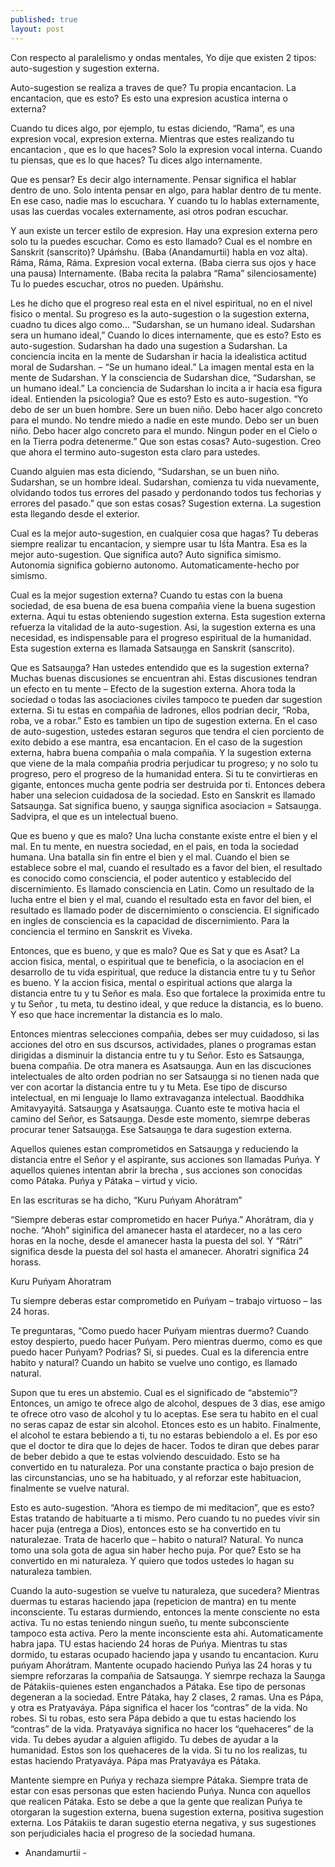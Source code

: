 ```yaml
---
published: true
layout: post
---
```




Con respecto al paralelismo y ondas mentales, Yo dije que existen 2 tipos: auto-sugestion y sugestion externa.

Auto-sugestion se realiza a traves de que? Tu propia encantacion. La encantacion, que es esto? Es esto una expresion acustica interna o externa?

Cuando tu dices algo, por ejemplo, tu estas diciendo, “Rama”, es una expresion vocal, expresion externa. Mientras que estes realizando tu encantacion , que es lo que haces? Solo la expresion vocal interna. Cuando tu piensas, que es lo que haces? Tu dices algo internamente.

Que es pensar? Es decir algo internamente. Pensar significa el hablar dentro de uno. Solo intenta pensar en algo, para hablar dentro de tu mente. En ese caso, nadie mas lo escuchara. Y cuando tu lo hablas externamente, usas las cuerdas vocales externamente, asi otros podran escuchar.

Y aun existe un tercer estilo de expresion. Hay una expresion externa pero solo tu la puedes escuchar. Como es esto llamado? Cual es el nombre en Sanskrit (sanscrito)? Upáḿshu. (Baba (Anandamurtii) habla en voz alta). Ráma, Ráma, Ráma. Expresion vocal externa. (Baba cierra sus ojos y hace una pausa) Internamente. (Baba recita la palabra “Rama” silenciosamente) Tu lo puedes escuchar, otros no pueden. Upáḿshu.

Les he dicho que el progreso real esta en el nivel espiritual, no en el nivel fisico o mental. Su progreso es la auto-sugestion o la sugestion externa, cuadno tu dices algo como… “Sudarshan, se un humano ideal. Sudarshan sera un humano ideal,” Cuando lo dices internamente, que es esto? Esto es auto-sugestion. Sudarshan ha dado una sugestion a Sudarshan. La conciencia incita en la mente de Sudarshan ir hacia la idealistica actitud moral de Sudarshan. – “Se un humano ideal.” La imagen mental esta en la mente de Sudarshan. Y la consciencia de Sudarshan dice, “Sudarshan, se un humano ideal.” La conciencia de Sudarshan lo incita a ir hacia esa figura ideal. Entienden la psicologia? Que es esto? Esto es auto-sugestion. “Yo debo de ser un buen hombre. Sere un buen niño. Debo hacer algo concreto para el mundo. No tendre miedo a nadie en este mundo. Debo ser un buen niño. Debo hacer algo concreto para el mundo. Ningun poder en el Cielo o en la Tierra podra detenerme.” Que son estas cosas? Auto-sugestion. Creo que ahora el termino auto-sugeston esta claro para ustedes. 

Cuando alguien mas esta diciendo, “Sudarshan, se un buen niño. Sudarshan, se un hombre ideal. Sudarshan, comienza tu vida nuevamente, olvidando todos tus errores del pasado y perdonando todos tus fechorias y errores del pasado.” que son estas cosas? Sugestion externa. La sugestion esta llegando desde el exterior.

Cual es la mejor auto-sugestion, en cualquier cosa que hagas? Tu deberas siempre realizar tu encantacion, y siempre usar tu Iśt́a Mantra. Esa es la mejor auto-sugestion. Que significa auto? Auto significa simismo. Autonomia significa gobierno autonomo. Automaticamente-hecho por simismo.

Cual es la mejor sugestion externa? Cuando tu estas con la buena sociedad, de esa buena de esa buena compañia viene la buena sugestion externa. Aqui tu estas obteniendo sugestion externa. Esta sugestion externa refuerza la vitalidad de la auto-sugestion. Asi, la sugestion externa es una necesidad, es indispensable para el progreso espiritual de la humanidad. Esta sugestion externa es llamada Satsauṋga en Sanskrit (sanscrito).

Que es Satsauṋga? Han ustedes entendido que es la sugestion externa? Muchas buenas discusiones se encuentran ahi. Estas discusiones tendran un efecto en tu mente – Efecto de la sugestion externa. Ahora toda la sociedad o todas las asociaciones civiles tampoco te pueden dar sugestion externa. Si tu estas en compañia de ladrones, ellos podrian decir, “Roba, roba, ve a robar.” Esto es tambien un tipo de sugestion externa. En el caso de auto-sugestion, ustedes estaran seguros que tendra el cien porciento de exito debido a ese mantra, esa encantacion. En el caso de la sugestion externa, habra buena compañia o mala compañia. Y la sugestion externa que viene de la mala compañia prodria perjudicar tu progreso; y no solo tu progreso, pero el progreso de la humanidad entera. Si tu te convirtieras en gigante, entonces mucha gente podria ser destruida por ti. Entonces debera haber una selecion cuidadosa de la sociedad. Esto en Sanskrit es llamado Satsauṋga. Sat significa bueno, y sauṋga significa asociacion = Satsauṋga. Sadvipra, el que es un intelectual bueno.

Que es bueno y que es malo? Una lucha constante existe entre el bien y el mal. En tu mente, en nuestra sociedad, en el pais, en toda la sociedad humana. Una batalla sin fin entre el bien y el mal. Cuando el bien se establece sobre el mal, cuando el resultado es a favor del bien, el resultado es conocido como consciencia, el poder autentico y establecido del discernimiento. Es llamado consciencia en Latin. Como un resultado de la lucha entre el bien y el mal, cuando el resultado esta en favor del bien, el resultado es llamado poder de discernimiento o consciencia. El significado en ingles de consciencia es la capacidad de discernimiento. Para la conciencia el termino en Sanskrit es Viveka.

Entonces, que es bueno, y que es malo? Que es Sat y que es Asat? La accion fisica, mental, o espiritual que te beneficia, o la asociacion en el desarrollo de tu vida espiritual, que reduce la distancia entre tu y tu Señor es bueno. Y la accion fisica, mental o espiritual actions que alarga la distancia entre tu y tu Señor es mala. Eso que fortalece la proximida entre tu y tu Señor , tu meta, tu destino ideal, y que reduce la distancia, es lo bueno. Y eso que hace incrementar la distancia es lo malo.

Entonces mientras selecciones compañia, debes ser muy cuidadoso, si las acciones del otro en sus dscursos, actividades, planes o programas estan dirigidas a disminuir la distancia entre tu y tu Señor. Esto es Satsauṋga, buena compañia. De otra manera es Asatsauṋga. Aun en las discuciones intelectuales de alto orden podrian no ser Satsauṋga si no tienen nada que ver con acortar la distancia entre tu y tu Meta. Ese tipo de discurso intelectual, en mi lenguaje lo llamo extravaganza intelectual. Baoddhika Amitavyayitá. Satsauṋga y Asatsauṋga. Cuanto este te motiva hacia el camino del Señor, es Satsauṋga. Desde este momento, siemrpe deberas procurar tener Satsauṋga. Ese Satsauṋga te dara sugestion externa.

Aquellos quienes estan comprometidos en Satsauṋga y reduciendo la distancia entre el Señor y el aspirante, sus acciones son llamadas Puńya. Y aquellos quienes intentan abrir la brecha , sus acciones son conocidas como Pátaka. Puńya y Pátaka – virtud y vicio.

En las escrituras se ha dicho, “Kuru Puńyam Ahorátram”

“Siempre deberas estar comprometido en hacer Puńya.” Ahorátram, dia y noche. “Ahoh” siginifica del amanecer hasta el atardecer, no a las cero horas en la noche, desde el amanecer hasta la puesta del sol. Y “Rátri” significa desde la puesta del sol hasta el amanecer. Ahoratri significa 24 horass.

Kuru Puńyam Ahoratram

Tu siempre deberas estar comprometido en Puńyam – trabajo virtuoso – las 24 horas.

Te preguntaras, “Como  puedo hacer Puńyam mientras duermo? Cuando estoy despierto, puedo hacer Puńyam. Pero mientras duermo, como es que puedo hacer Puńyam? Podrias? Si, si puedes. Cual es la diferencia entre habito y natural? Cuando un habito se vuelve uno contigo, es llamado natural. 

Supon que tu eres un abstemio. Cual es el significado de “abstemio”? Entonces, un amigo te ofrece algo de alcohol, despues de 3 dias, ese amigo te ofrece otro vaso de alcohol y tu lo aceptas. Ese sera tu habito en el cual no seras capaz de estar sin alcohol. Etonces esto es un habito. Finalmente, el alcohol te estara bebiendo a ti, tu no estaras bebiendolo a el. Es por eso que el doctor te dira que lo dejes de hacer. Todos te diran que debes parar de beber debido a que te estas volviendo descuidado. Esto se ha convertido en tu naturaleza. Por una constante practica o bajo presion de las circunstancias, uno se ha habituado, y al reforzar este habituacion, finalmente se vuelve natural.

Esto es auto-sugestion. “Ahora es tiempo de mi meditacion”, que es esto? Estas tratando de habituarte a ti mismo. Pero cuando tu no puedes vivir sin hacer puja (entrega a Dios), entonces esto se ha convertido en tu naturalezae. Trata de hacerlo que – habito o natural? Natural. Yo nunca tomo una sola gota de agua sin haber hecho puja. Por que? Esto se ha convertido en mi naturaleza. Y quiero que todos ustedes lo hagan su naturaleza tambien.

Cuando la auto-sugestion se vuelve tu naturaleza, que sucedera? Mientras duermas tu estaras haciendo japa (repeticion de mantra) en tu mente inconsciente. Tu estaras durmiendo, entonces la mente consciente no esta activa. Tu no estas teniendo ningun sueño, tu mente subconsciente tampoco esta activa. Pero la mente inconsciente esta ahi. Automaticamente habra japa. TU estas haciendo 24 horas de Puńya. Mientras tu stas dormido, tu estaras ocupado haciendo japa y usando tu encantacion. Kuru puńyam Ahorátram. Mantente ocupado haciendo Puńya las 24 horas y tu siempre reforzaras la compañia de Satsauṋga. 
Y siemrpe rechaza la Sauṋga de Pátakiis-quienes esten enganchados a Pátaka. Ese tipo de personas degeneran a la sociedad. Entre Pátaka, hay 2 clases, 2 ramas. Una es Pápa, y otra es Pratyaváya. Pápa significa el hacer los “contras” de la vida. No robes. Si tu robas, esto sera Pápa debido a que tu estas haciendo los “contras” de la vida. Pratyaváya significa no hacer los “quehaceres” de la vida. Tu debes ayudar a alguien afligido. Tu debes de ayudar a la humanidad. Estos son los quehaceres de la vida. Si tu no los realizas, tu estas haciendo Pratyaváya. Pápa mas Pratyaváya es Pátaka. 

Mantente siempre en Puńya y rechaza siempre Pátaka. Siempre trata de estar con esas personas que esten haciendo Puńya. Nunca con aquellos que realicen Pátaka. Esto se debe a que la gente que realizan Puńya te otorgaran la sugestion externa, buena sugestion externa, positiva sugestion externa. Los Pátakiis te daran sugestio eterna negativa, y sus sugestiones son perjudiciales hacia el progreso de la sociedad humana.

 - Anandamurtii -
